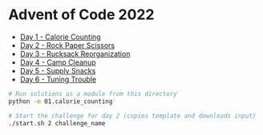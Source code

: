 # Advent of Code 2022

- [Day 1 - Calorie Counting](./01/calorie_counting.py)
- [Day 2 - Rock Paper Scissors](./02/rock_paper_scissors.py)
- [Day 3 - Rucksack Reorganization](./03/rucksack.py)
- [Day 4 - Camp Cleanup](./04/camp_cleanup.py)
- [Day 5 - Supply Snacks](./05/supply_snacks.py)
- [Day 6 - Tuning Trouble](./06/tuning_trouble.py)

```bash
# Run solutions as a module from this directory
python -m 01.calorie_counting
```

```bash
# Start the challenge for day 2 (copies template and downloads input)
./start.sh 2 challenge_name
```
